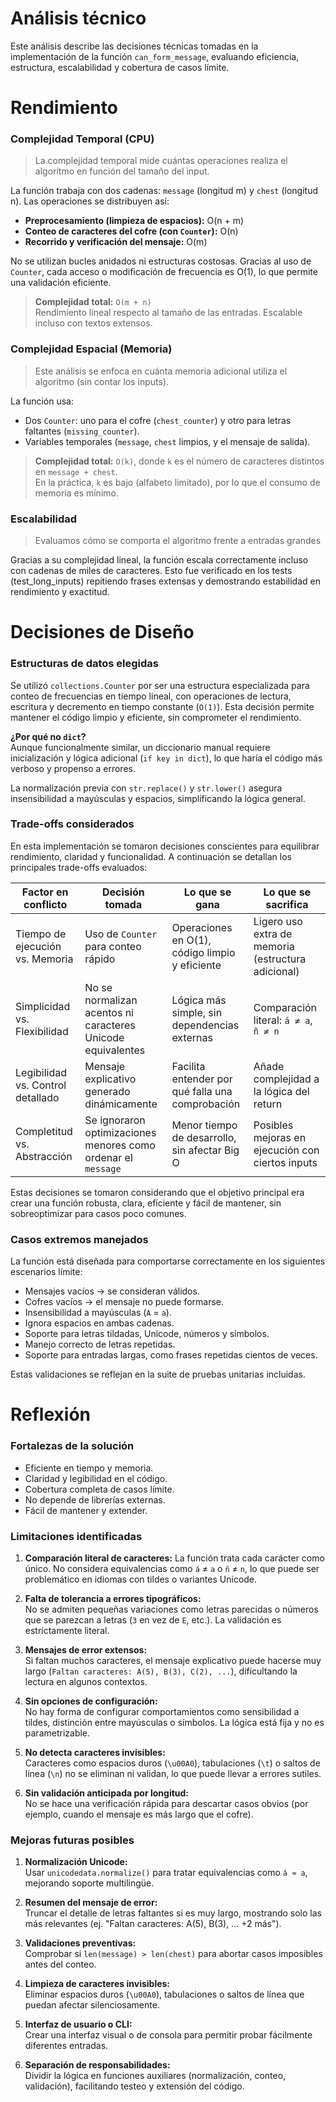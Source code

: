 # Análisis técnico
Este análisis describe las decisiones técnicas tomadas en la implementación de la función `can_form_message`, evaluando eficiencia, estructura, escalabilidad y cobertura de casos límite.

# Rendimiento

### Complejidad Temporal (CPU)
> La complejidad temporal mide cuántas operaciones realiza el algoritmo en función del tamaño del input.

La función trabaja con dos cadenas: `message` (longitud m) y `chest` (longitud n). Las operaciones se distribuyen así:
- **Preprocesamiento (limpieza de espacios):** O(n + m)  
- **Conteo de caracteres del cofre (con `Counter`):** O(n)
- **Recorrido y verificación del mensaje:** O(m)

No se utilizan bucles anidados ni estructuras costosas. Gracias al uso de `Counter`, cada acceso o modificación de frecuencia es O(1), lo que permite una validación eficiente.

> **Complejidad total:** `O(m + n)`  
> Rendimiento lineal respecto al tamaño de las entradas. Escalable incluso con textos extensos.

### Complejidad Espacial (Memoria)

> Este análisis se enfoca en cuánta memoria adicional utiliza el algoritmo (sin contar los inputs).

La función usa:

- Dos `Counter`: uno para el cofre (`chest_counter`) y otro para letras faltantes (`missing_counter`).
- Variables temporales (`message`, `chest` limpios, y el mensaje de salida).

> **Complejidad total:** `O(k)`, donde `k` es el número de caracteres distintos en `message + chest`.  
> En la práctica, `k` es bajo (alfabeto limitado), por lo que el consumo de memoria es mínimo.

### Escalabilidad

> Evaluamos cómo se comporta el algoritmo frente a entradas grandes

Gracias a su complejidad lineal, la función escala correctamente incluso con cadenas de miles de caracteres. Esto fue verificado en los tests (test_long_inputs) repitiendo frases extensas y demostrando estabilidad en rendimiento y exactitud.

# Decisiones de Diseño

### Estructuras de datos elegidas

Se utilizó `collections.Counter` por ser una estructura especializada para conteo de frecuencias en tiempo lineal, con operaciones de lectura, escritura y decremento en tiempo constante (`O(1)`). Esta decisión permite mantener el código limpio y eficiente, sin comprometer el rendimiento.

**¿Por qué no `dict`?**  
Aunque funcionalmente similar, un diccionario manual requiere inicialización y lógica adicional (`if key in dict`), lo que haría el código más verboso y propenso a errores.

La normalización previa con `str.replace()` y `str.lower()` asegura insensibilidad a mayúsculas y espacios, simplificando la lógica general.

### Trade-offs considerados

En esta implementación se tomaron decisiones conscientes para equilibrar rendimiento, claridad y funcionalidad. A continuación se detallan los principales trade-offs evaluados:

| Factor en conflicto              | Decisión tomada                                                    | Lo que se gana                                       | Lo que se sacrifica                                  |
|----------------------------------|---------------------------------------------------------------------|------------------------------------------------------|-------------------------------------------------------|
| Tiempo de ejecución vs. Memoria | Uso de `Counter` para conteo rápido                                 | Operaciones en O(1), código limpio y eficiente       | Ligero uso extra de memoria (estructura adicional)    |
| Simplicidad vs. Flexibilidad     | No se normalizan acentos ni caracteres Unicode equivalentes         | Lógica más simple, sin dependencias externas         | Comparación literal: `á ≠ a`, `ñ ≠ n`                 |
| Legibilidad vs. Control detallado| Mensaje explicativo generado dinámicamente                          | Facilita entender por qué falla una comprobación     | Añade complejidad a la lógica del return              |
| Completitud vs. Abstracción      | Se ignoraron optimizaciones menores como ordenar el `message`       | Menor tiempo de desarrollo, sin afectar Big O        | Posibles mejoras en ejecución con ciertos inputs      |

Estas decisiones se tomaron considerando que el objetivo principal era crear una función robusta, clara, eficiente y fácil de mantener, sin sobreoptimizar para casos poco comunes.


### Casos extremos manejados

La función está diseñada para comportarse correctamente en los siguientes escenarios límite:

- Mensajes vacíos → se consideran válidos.
- Cofres vacíos → el mensaje no puede formarse.
- Insensibilidad a mayúsculas (`A` = `a`).
- Ignora espacios en ambas cadenas.
- Soporte para letras tildadas, Unicode, números y símbolos.
- Manejo correcto de letras repetidas.
- Soporte para entradas largas, como frases repetidas cientos de veces.

Estas validaciones se reflejan en la suite de pruebas unitarias incluidas.

# Reflexión

### Fortalezas de la solución
- Eficiente en tiempo y memoria.
- Claridad y legibilidad en el código.
- Cobertura completa de casos límite.
- No depende de librerías externas.
- Fácil de mantener y extender.

### Limitaciones identificadas

1. **Comparación literal de caracteres:**
   La función trata cada carácter como único. No considera equivalencias como `á` ≠ `a` o `ñ` ≠ `n`, lo que puede ser problemático en idiomas con tildes o variantes Unicode.

2. **Falta de tolerancia a errores tipográficos:**  
   No se admiten pequeñas variaciones como letras parecidas o números que se parezcan a letras (`3` en vez de `E`, etc.). La validación es estrictamente literal.

3. **Mensajes de error extensos:**  
   Si faltan muchos caracteres, el mensaje explicativo puede hacerse muy largo (`Faltan caracteres: A(5), B(3), C(2), ...`), dificultando la lectura en algunos contextos.

4. **Sin opciones de configuración:**  
   No hay forma de configurar comportamientos como sensibilidad a tildes, distinción entre mayúsculas o símbolos. La lógica está fija y no es parametrizable.

5. **No detecta caracteres invisibles:**  
   Caracteres como espacios duros (`\u00A0`), tabulaciones (`\t`) o saltos de línea (`\n`) no se eliminan ni validan, lo que puede llevar a errores sutiles.

6. **Sin validación anticipada por longitud:**  
   No se hace una verificación rápida para descartar casos obvios (por ejemplo, cuando el mensaje es más largo que el cofre).

### Mejoras futuras posibles
1. **Normalización Unicode:**  
   Usar `unicodedata.normalize()` para tratar equivalencias como `á ≈ a`, mejorando soporte multilingüe.

2. **Resumen del mensaje de error:**  
   Truncar el detalle de letras faltantes si es muy largo, mostrando solo las más relevantes (ej. "Faltan caracteres: A(5), B(3), ... +2 más").

3. **Validaciones preventivas:**  
   Comprobar si `len(message) > len(chest)` para abortar casos imposibles antes del conteo.

4. **Limpieza de caracteres invisibles:**  
   Eliminar espacios duros (`\u00A0`), tabulaciones o saltos de línea que puedan afectar silenciosamente.

5. **Interfaz de usuario o CLI:**  
   Crear una interfaz visual o de consola para permitir probar fácilmente diferentes entradas.

6. **Separación de responsabilidades:**  
   Dividir la lógica en funciones auxiliares (normalización, conteo, validación), facilitando testeo y extensión del código.